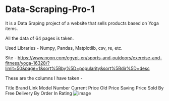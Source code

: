 # Data-Scraping-Pro-1
It is a Data Sraping project of a website that sells products based on Yoga items.

All the data of 64 pages is taken. 


Used Libraries - Numpy, Pandas, Matplotlib, csv, re, etc.

Site -  https://www.noon.com/egypt-en/sports-and-outdoors/exercise-and-fitness/yoga-16328/?limit=50&page=1&sort%5Bby%5D=popularity&sort%5Bdir%5D=desc


These are the columns I have taken - 

Title	Brand	Link	Model Number	Current Price	Old Price	Saving Price	Sold By	Free Delivery By	Order In	Rating
![image](https://user-images.githubusercontent.com/68498812/197794610-8bca2d28-fc51-4ae7-9db7-12bd2de5beb1.png)
